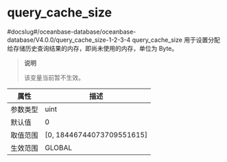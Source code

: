 query_cache_size 
=====================================
#docslug#/oceanbase-database/oceanbase-database/V4.0.0/query_cache_size-1-2-3-4
query_cache_size 用于设置分配给存储历史查询结果的内存，即尚未使用的内存，单位为 Byte。

> **说明**
> 
> 该变量当前暂不生效。

| **属性** |           **描述**            |
|--------|-----------------------------|
| 参数类型   | uint                        |
| 默认值    | 0                     |
| 取值范围   | \[0, 18446744073709551615\] |
| 生效范围   | GLOBAL                      |




